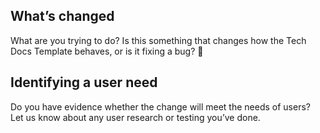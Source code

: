 <!--
## Please fill in the sections below

After you submit your issue, the technical writing team from Central Digital and Data Office (CDDO) will discuss and prioritise it at our fortnightly triage meeting. We’ll then let you know if and when we’ll move it forward.
-->
 
## What’s changed

What are you trying to do? Is this something that changes how the Tech Docs Template behaves, or is it fixing a bug? 🐛


## Identifying a user need

Do you have evidence whether the change will meet the needs of users? Let us know about any user research or testing you’ve done.

